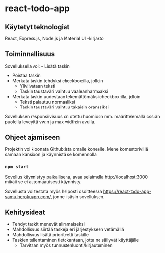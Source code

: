 # react-todo-app

## Käytetyt teknologiat

React, Express.js, Node.js ja Material UI -kirjasto

## Toiminnallisuus

Sovelluksella voi: - Lisätä taskin
- Poistaa taskin
- Merkata taskin tehdyksi checkbox:illa, jolloin
  - Yliviivataan teksti
  - Taskin taustaväri vaihtuu vaaleanharmaaksi
- Merkata taskin uudestaan tekemättömäksi checkbox:illa, jolloin
  - Teksti palautuu normaaliksi
  - Taskin taustaväri vaihtuu takaisin oranssiksi

Sovelluksen responsiivisuus on otettu huomioon mm. määrittelemällä css:än puolella leveyttä vw:n ja max width:in avulla.

## Ohjeet ajamiseen

Projektin voi kloonata Github:ista omalle koneelle. Mene komentorivillä samaan kansioon ja käynnistä se komennolla

### `npm start`

Sovellus käynnistyy paikallisena, avaa selaimella http://localhost:3000 mikäli se ei automaattisesti käynnisty. 

Sovellusta voi testata myös helposti osoitteessa https://react-todo-app-samu.herokuapp.com/, jonne lisäsin sovelluksen. 

## Kehitysideat

- Tehdyt taskit menevät alimmaiseksi
- Mahdollisuus siirtää taskeja eri järjestykseen vetämällä
- Mahdollisuus lisätä prioriteetti taskille
- Taskien tallentaminen tietokantaan, jotta ne säilyvät käyttäjälle
  - Tarvitaan myös tunnustenluonti/kirjautuminen
